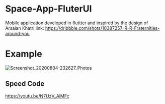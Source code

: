 # Space-App-FluterUI

Mobile application developed in fluttter and inspired by the design of Arsalan Khatri  link: https://dribbble.com/shots/10387257-R-R-Fraternities-around-you

# Example 

![Screenshot_20200804-232627_Photos](https://user-images.githubusercontent.com/23271951/89372045-a76dd980-d6aa-11ea-8db1-0cbcb9ae9fcc.png)

  
## Speed Code

https://youtu.be/N7UzV_AlMFc
